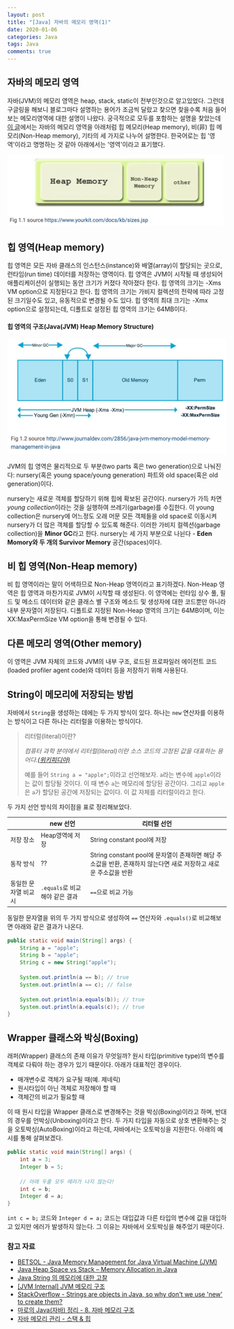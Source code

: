 ```yaml
---
layout: post
title: "[Java] 자바의 메모리 영역(1)"
date: 2020-01-06
categories: Java
tags: Java
comments: true
---
```

## 자바의 메모리 영역
자바(JVM)의 메모리 영역은 heap, stack, static이 전부인것으로 알고있었다. 그런데 구글링을 해보니 블로그마다 설명하는 용어가 조금씩 달랐고 찾으면 찾을수록 처음 들어보는 메모리영역에 대한 설명이 나왔다. 궁극적으로 모두를 포함하는 설명을 찾았는데 [이 글](https://betsol.com/2017/06/java-memory-management-for-java-virtual-machine-jvm/)에서는 자바의 메모리 영역을 아래처럼 힙 메모리(Heap memory), 비(非) 힙 메모리(Non-Heap memory), 기타의 세 가지로 나누어 설명한다. 한국어로는 힙 '영역'이라고 명명하는 것 같아 아래에서는 '영역'이라고 표기했다.

![JVM-memory-structure1.png](/resources/images/JVM-memory-structure1.png)

## 힙 영역(Heap memory)
힙 영역은 모든 자바 클래스의 인스턴스(instance)와 배열(array)이 할당되는 곳으로, 런타임(run time) 데이터를 저장하는 영역이다. 힙 영역은 JVM이 시작될 때 생성되어 애플리케이션이 실행되는 동안 크기가 커졌다 작아졌다 한다. 힙 영역의 크기는 -Xms VM option으로 지정된다고 한다. 힙 영역의 크기는 가비지 컬렉션의 전략에 따라 고정된 크기일수도 있고, 유동적으로 변경될 수도 있다. 힙 영역의 최대 크기는 -Xmx option으로 설정되는데, 디폴트로 설정된 힙 영역의 크기는 64MB이다. 

#### 힙 영역의 구조(Java(JVM) Heap Memory Structure)
![JVM-memory-structure2.png](/resources/images/JVM-memory-structure2.png)

JVM의 힙 영역은 물리적으로 두 부분(two parts 혹은 two generation)으로 나눠진다: nursery(혹은 young space/young generation) 파트와 old space(혹은 old generation)이다. 

nursery는 새로운 객체를 할당하기 위해 힙에 확보된 공간이다. nursery가 가득 차면 *young collection*이라는 것을 실행하여 쓰레기(garbage)를 수집한다. 이 young collection은 nursery에 어느정도 오래 머문 모든 객체들을 old space로 이동시켜 nursery가 더 많은 객체를 할당할 수 있도록 해준다. 이러한 가비지 컬렉션(garbage collection)을 **Minor GC**라고 한다. nursery는 세 가지 부분으로 나뉜다 - **Eden Momory와 두 개의 Survivor Memory** 공간(spaces)이다. 

## 비 힙 영역(Non-Heap memory)
비 힙 영역이라는 말이 어색하므로 Non-Heap 영역이라고 표기하겠다. Non-Heap 영역은 힙 영역과 마찬가지로 JVM이 시작할 때 생성된다. 이 영역에는 런타임 상수 풀, 필드 및 메소드 데이터와 같은 클래스 별 구조와 메소드 및 생성자에 대한 코드뿐만 아니라 내부 문자열이 저장된다. 디폴트로 지정된 Non-Heap 영역의 크기는 64MB이며, 이는 XX:MaxPermSize VM option을 통해 변경될 수 있다. 

## 다른 메모리 영역(Other memory)
이 영역은 JVM 자체의 코드와 JVM의 내부 구조, 로드된 프로파일러 에이전트 코드(loaded profiler agent code)와 데이터 등을 저장하기 위해 사용된다. 

<!-- 
- 변수 관련 용어 정리하기
  - 멤버 변수
  - 인스턴스 변수
  - 지역 변수
  - 전역 변수
  - 참조 변수
  - 매개 변수(parameter != argument) -->

<!-- - 모든 메모리 변수는 JVM 스택에 저장됨. 스택 영역에 주소를 저장하며 그 주소의 값은는 heap영역에 저장됨. 즉 스택에 저장된 참조 변수는 heap 영역에 저장된 값의 주소를 저장하고 가리키는 것.
- heap영역에 저장되는 것은 instance라고 함.  
- new 연산자를 쓰는 경우에 대해 정리해보자. (선생님은 많이 쓰는 것은 new를 안쓴다고 하심)-->

## String이 메모리에 저장되는 방법
<!-- - 문자열을 저장하는 방법. 문자열은 몇 글자가 들어올지 모르기 때문에 마지막에 null값을 저장함.
- - String도 클래스임. 클래스를 선언할 때는 항상 new 연산자를 사용해야함. 그런데 String은 왜 값을 넣어 바로 선언이 가능할까!? 이런 의문을 한 번도 가져보지 못했다니...! String은 원시타입처럼 아주 많이 쓰이는 자료형이기때문에 예외로 이러한 문법을 허용한 것이라고 함(더 찾아보기)  -->

자바에서 `String`을 생성하는 데에는 두 가지 방식이 있다. 하나는 `new` 연산자를 이용하는 방식이고 다른 하나는 리터럴을 이용하는 방식이다.

> 리터럴(literal)이란?
> 
> *컴퓨터 과학 분야에서 리터럴(literal)이란 소스 코드의 고정된 값을 대표하는 용어다.[(위키피디아)](https://ko.wikipedia.org/wiki/%EB%A6%AC%ED%84%B0%EB%9F%B4)*
> 
> 예를 들어 `String a = "apple";`이라고 선언해보자. `a`라는 변수에 `apple`이라는 값이 할당될 것이다. 이 때 변수 `a`는 메모리에 할당된 공간이다. 그리고 `apple`은 `a`가 할당된 공간에 저장되는 값이다. 이 값 자체를 리터럴이라고 한다. 

두 가지 선언 방식의 차이점을 표로 정리해보았다.

|             | new 선언                | 리터럴 선언                                                                    |
| ----------- | --------------------- | ------------------------------------------------------------------------- |
| 저장 장소       | Heap영역에 저장            | String constant pool에 저장                                                  |
| 동작 방식       | ??                    | String constant pool에 문자열이 존재하면 해당 주소값을 반환, 존재하지 않는다면 새로 저장하고 새로운 주소값을 반환 |
| 동일한 문자열 비교시 | `.equals`로 비교해야 같은 결과 | `==`으로 비교 가능                                                              |

동일한 문자열을 위의 두 가지 방식으로 생성하여 `==` 연산자와 `.equals()`로 비교해보면 아래와 같은 결과가 나온다.
```java
public static void main(String[] args) {
    String a = "apple";
    String b = "apple";
    String c = new String("apple");
    
    System.out.println(a == b); // true
    System.out.println(a == c); // false
    
    System.out.println(a.equals(b)); // true
    System.out.println(a.equals(c)); // true
}
```

## Wrapper 클래스와 박싱(Boxing)
래퍼(Wrapper) 클래스의 존재 이유가 무엇일까? 원시 타입(primitive type)의 변수를 객체로 다뤄야 하는 경우가 있기 때문이다. 아래가 대표적인 경우이다.
  - 매개변수로 객체가 요구될 때(예. 제네릭)
  - 원시타입이 아닌 객체로 저장해야 할 때
  - 객체간의 비교가 필요할 때
  
이 때 원시 타입을 Wrapper 클래스로 변경해주는 것을 박싱(Boxing)이라고 하며, 반대의 경우를 언박싱(Unboxing)이라고 한다. 두 가지 타입을 자동으로 상호 변환해주는 것을 오토박싱(AutoBoxing)이라고 하는데, 자바에서는 오토박싱을 지원한다. 아래의 예시를 통해 살펴보겠다.

```java
public static void main(String[] args) {
    int a = 3;
    Integer b = 5;

    // 아래 두줄 모두 에러가 나지 않는다! 
    int c = b; 
    Integer d = a;
}
```

`int c = b;` 코드와 `Integer d = a;` 코드는 대입값과 다른 타입의 변수에 값을 대입하고 있지만 에러가 발생하지 않는다. 그 이유는 자바에서 오토박싱을 해주었기 때문이다. 

### 참고 자료
- [BETSOL - Java Memory Management for Java Virtual Machine (JVM)](https://betsol.com/2017/06/java-memory-management-for-java-virtual-machine-jvm/)
- [Java Heap Space vs Stack – Memory Allocation in Java](https://www.journaldev.com/4098/java-heap-space-vs-stack-memory)
- [Java String 의 메모리에 대한 고찰](https://medium.com/@joongwon/string-%EC%9D%98-%EB%A9%94%EB%AA%A8%EB%A6%AC%EC%97%90-%EB%8C%80%ED%95%9C-%EA%B3%A0%EC%B0%B0-57af94cbb6bc)
- [[JVM Internal] JVM 메모리 구조](https://12bme.tistory.com/382)
- [StackOverflow - Strings are objects in Java, so why don't we use 'new' to create them?](https://stackoverflow.com/questions/2009228/strings-are-objects-in-java-so-why-dont-we-use-new-to-create-them)
- [마로의 Java(자바) 정리 - 8. 자바 메모리 구조](https://hoonmaro.tistory.com/19)
- [자바 메모리 관리 - 스택 & 힙](https://yaboong.github.io/java/2018/05/26/java-memory-management/)